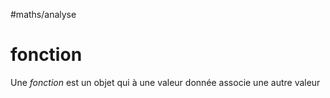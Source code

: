 #maths/analyse 
# fonction

Une _fonction_ est un objet qui à une valeur donnée associe une autre valeur
